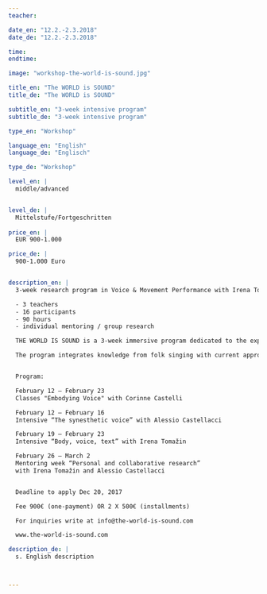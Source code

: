```yaml
---
teacher: 

date_en: "12.2.-2.3.2018"
date_de: "12.2.-2.3.2018"

time:
endtime:

image: "workshop-the-world-is-sound.jpg"

title_en: "The WORLD is SOUND"
title_de: "The WORLD is SOUND"

subtitle_en: "3-week intensive program"
subtitle_de: "3-week intensive program"

type_en: "Workshop"

language_en: "English"
language_de: "Englisch"

type_de: "Workshop"

level_en: |
  middle/advanced


level_de: |
  Mittelstufe/Fortgeschritten
  
price_en: |
  EUR 900-1.000

price_de: |
  900-1.000 Euro


description_en: |
  3-week research program in Voice & Movement Performance with Irena Tomažin, Corinne Castelli, Alessio Castellacci  

  - 3 teachers  
  - 16 participants  
  - 90 hours  
  - individual mentoring / group research  

  THE WORLD IS SOUND is a 3-week immersive program dedicated to the exploration of the human voice as medium for physical expression in contemporary performance. Three voice artists share with the group of participants their own research and working tools from different perspectives.  

  The program integrates knowledge from folk singing with current approaches of somatic movement, phonetics, voice instant composition and improvisation techniques. The focus is on embodiment and further dvelopment of these complementary approaches, supporting each participant in individuating and refining their own signature expression of voice and movement practice.    


  Program:  

  February 12 – February 23  
  Classes "Embodying Voice" with Corinne Castelli  

  February 12 – February 16  
  Intensive “The synesthetic voice” with Alessio Castellacci  

  February 19 – February 23  
  Intensive “Body, voice, text” with Irena Tomažin  

  February 26 – March 2  
  Mentoring week “Personal and collaborative research”  
  with Irena Tomažin and Alessio Castellacci  


  Deadline to apply Dec 20, 2017  

  Fee 900€ (one-payment) OR 2 X 500€ (installments)  

  For inquiries write at info@the-world-is-sound.com  

  www.the-world-is-sound.com  

description_de: |
  s. English description



---
```

